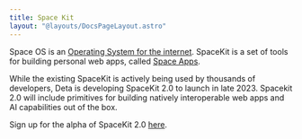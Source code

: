 ```yaml
---
title: Space Kit
layout: "@layouts/DocsPageLayout.astro"
---
```


Space OS is an [Operating System for the internet](https://deta.space/blog/space-os). SpaceKit is a set of tools for building personal web apps, called [Space Apps](/docs/en/build/space-apps). 

While the existing SpaceKit is actively being used by thousands of developers, Deta is developing SpaceKit 2.0 to launch in late 2023. Spacekit 2.0 will include primitives for building natively interoperable web apps and AI capabilities out of the box.

Sign up for the alpha of SpaceKit 2.0 [here](https://formate-1-j0779127.deta.app/f/spacekit-2).